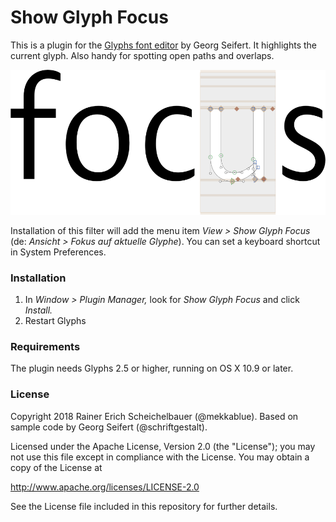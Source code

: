 # Show Glyph Focus

This is a plugin for the [Glyphs font editor](http://glyphsapp.com/) by Georg Seifert.
It highlights the current glyph. Also handy for spotting open paths and overlaps.

![View > Show Glyph Focus](GlyphFocus.png)

Installation of this filter will add the menu item *View > Show Glyph Focus* (de: *Ansicht > Fokus auf aktuelle Glyphe*). You can set a keyboard shortcut in System Preferences.

### Installation

1. In *Window > Plugin Manager,* look for *Show Glyph Focus* and click *Install.*
2. Restart Glyphs

### Requirements

The plugin needs Glyphs 2.5 or higher, running on OS X 10.9 or later.

### License

Copyright 2018 Rainer Erich Scheichelbauer (@mekkablue).
Based on sample code by Georg Seifert (@schriftgestalt).

Licensed under the Apache License, Version 2.0 (the "License");
you may not use this file except in compliance with the License.
You may obtain a copy of the License at

http://www.apache.org/licenses/LICENSE-2.0

See the License file included in this repository for further details.
